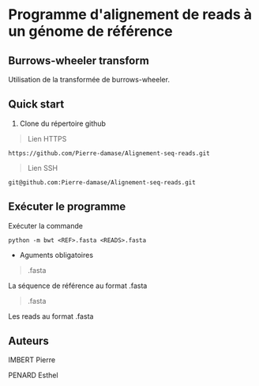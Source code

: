 # Programme d'alignement de reads à un génome de référence

## Burrows-wheeler transform

Utilisation de la transformée de burrows-wheeler.

## Quick start

1. Clone du répertoire github

> Lien HTTPS

```
https://github.com/Pierre-damase/Alignement-seq-reads.git
```

> Lien SSH

```
git@github.com:Pierre-damase/Alignement-seq-reads.git
```

## Exécuter le programme

Exécuter la commande

```
python -m bwt <REF>.fasta <READS>.fasta
```

- Aguments obligatoires

> <REF>.fasta

La séquence de référence au format .fasta

> <READS>.fasta

Les reads au format .fasta

## Auteurs

IMBERT Pierre

PENARD Esthel
